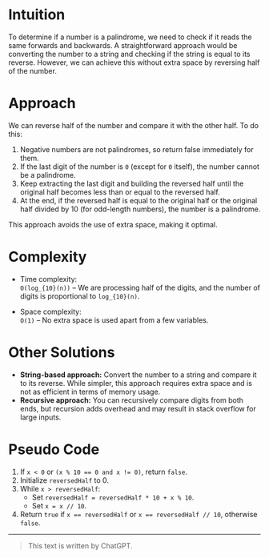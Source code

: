 # Intuition

To determine if a number is a palindrome, we need to check if it reads the same forwards and backwards. A straightforward approach would be converting the number to a string and checking if the string is equal to its reverse. However, we can achieve this without extra space by reversing half of the number.

# Approach

We can reverse half of the number and compare it with the other half. To do this:

1. Negative numbers are not palindromes, so return false immediately for them.
2. If the last digit of the number is `0` (except for `0` itself), the number cannot be a palindrome.
3. Keep extracting the last digit and building the reversed half until the original half becomes less than or equal to the reversed half.
4. At the end, if the reversed half is equal to the original half or the original half divided by 10 (for odd-length numbers), the number is a palindrome.

This approach avoids the use of extra space, making it optimal.

# Complexity

- Time complexity:  
  `O(log_{10}(n))` – We are processing half of the digits, and the number of digits is proportional to `log_{10}(n)`.

- Space complexity:  
  `O(1)` – No extra space is used apart from a few variables.

# Other Solutions

- **String-based approach:** Convert the number to a string and compare it to its reverse. While simpler, this approach requires extra space and is not as efficient in terms of memory usage.
- **Recursive approach:** You can recursively compare digits from both ends, but recursion adds overhead and may result in stack overflow for large inputs.

# Pseudo Code

1. If `x < 0` or `(x % 10 == 0 and x != 0)`, return `false`.
2. Initialize `reversedHalf` to 0.
3. While `x > reversedHalf`:
   - Set `reversedHalf = reversedHalf * 10 + x % 10`.
   - Set `x = x // 10`.
4. Return `true` if `x == reversedHalf` or `x == reversedHalf // 10`, otherwise `false`.

---

> This text is written by ChatGPT.
